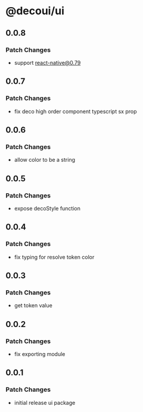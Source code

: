 # @decoui/ui

## 0.0.8

### Patch Changes

- support react-native@0.79

## 0.0.7

### Patch Changes

- fix deco high order component typescript sx prop

## 0.0.6

### Patch Changes

- allow color to be a string

## 0.0.5

### Patch Changes

- expose decoStyle function

## 0.0.4

### Patch Changes

- fix typing for resolve token color

## 0.0.3

### Patch Changes

- get token value

## 0.0.2

### Patch Changes

- fix exporting module

## 0.0.1

### Patch Changes

- initial release ui package
